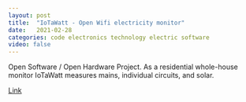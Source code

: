 ```yaml
---
layout: post
title:  "IoTaWatt - Open Wifi electricity monitor"
date:   2021-02-28
categories: code electronics technology electric software
video: false
---
```


Open Software / Open Hardware Project.  As a residential whole-house monitor IoTaWatt measures mains, individual circuits, and solar. 

[Link](//www.iotawatt.com/)

